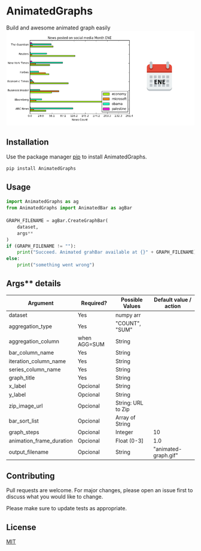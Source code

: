 # AnimatedGraphs

Build and awesome animated graph easily
![](https://github.com/lgbaeza/py-animated-graph/raw/master/news_sample.gif)

## Installation

Use the package manager [pip](https://pip.pypa.io/en/stable/) to install AnimatedGraphs.

```bash
pip install AnimatedGraphs
```

## Usage

```python
import AnimatedGraphs as ag
from AnimatedGraphs import AnimatedBar as agBar

GRAPH_FILENAME = agBar.CreateGraphBar(
    dataset,
    args**
)
if (GRAPH_FILENAME != ""):
    print("Succeed. Animated grahBar available at {}" + GRAPH_FILENAME)
else:
    print("something went wrong")
```

## Args** details

| Argument                  | Required?     | Possible Values        | Default value / action |
| -------------             | ------------- | --------------         | -------------          |
| dataset                   |  Yes          |  numpy arr             |                        |
| aggregation_type          |  Yes          |  "COUNT", "SUM"        |                        |
| aggregation_column        |  when AGG=SUM |  String                |                        |
| bar_column_name           |  Yes          |  String                |                        |
| iteration_column_name     |  Yes          |  String                |                        |
| series_column_name        |  Yes          |  String                |                        |
| graph_title               |  Yes          |  String                |                        |
| x_label                   |  Opcional     |  String                |                        |
| y_label                   |  Opcional     |  String                |                        |
| zip_image_url             |  Opcional     |  String: URL to Zip    | <No image>             |
| bar_sort_list             |  Opcional     |  Array of String       | <No sorting>           |
| graph_steps               |  Opcional     |  Integer               | 10                     |
| animation_frame_duration  |  Opcional     |  Float (0-3]           | 1.0                    |
| output_filename           |  Opcional     |  String                | "animated-graph.gif"   |

## Contributing
Pull requests are welcome. For major changes, please open an issue first to discuss what you would like to change.

Please make sure to update tests as appropriate.

## License
[MIT](https://choosealicense.com/licenses/mit/)